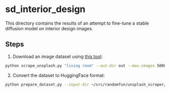 # sd_interior_design

This directory contains the results of an attempt to fine-tune a stable diffusion model on interior design images.

## Steps

1. Download an image dataset using [this tool](../unsplash_scraper/):
```bash
python scrape_unsplash.py "living room" --out-dir out --max-images 5000
```
2. Convert the dataset to HuggingFace format:
```bash
python prepare_dataset.py --input-dir ~/src/randomfun/unsplash_scraper/out --output-dir ~/src/randomfun/sd_interior_design/out
```
